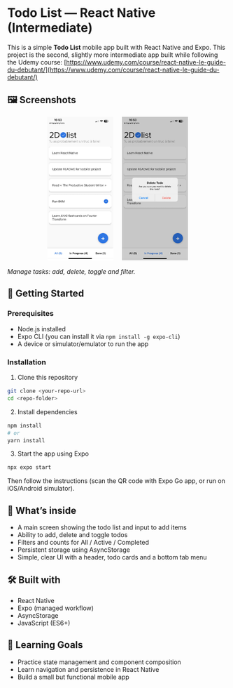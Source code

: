 # Todo List — React Native (Intermediate)

This is a simple **Todo List** mobile app built with React Native and Expo.
This project is the second, slightly more intermediate app built while following the Udemy course:
[https://www.udemy.com/course/react-native-le-guide-du-debutant/](https://www.udemy.com/course/react-native-le-guide-du-debutant/)

## 🖼️ Screenshots

<p align="center">
  <img src="./screenshots/home.png" width="30%" alt="Todo main screen" />
  &nbsp;&nbsp;&nbsp;
  <img src="./screenshots/delete_todo.png" width="30%" alt="Delete todo screen" />
</p>

_Manage tasks: add, delete, toggle and filter._

## 🚀 Getting Started

### Prerequisites

- Node.js installed
- Expo CLI (you can install it via `npm install -g expo-cli`)
- A device or simulator/emulator to run the app

### Installation

1. Clone this repository

```bash
git clone <your-repo-url>
cd <repo-folder>
```

2. Install dependencies

```bash
npm install
# or
yarn install
```

3. Start the app using Expo

```bash
npx expo start
```

Then follow the instructions (scan the QR code with Expo Go app, or run on iOS/Android simulator).

## 🧪 What’s inside

- A main screen showing the todo list and input to add items
- Ability to add, delete and toggle todos
- Filters and counts for All / Active / Completed
- Persistent storage using AsyncStorage
- Simple, clear UI with a header, todo cards and a bottom tab menu

## 🛠️ Built with

- React Native
- Expo (managed workflow)
- AsyncStorage
- JavaScript (ES6+)

## 🎯 Learning Goals

- Practice state management and component composition
- Learn navigation and persistence in React Native
- Build a small but functional mobile app
